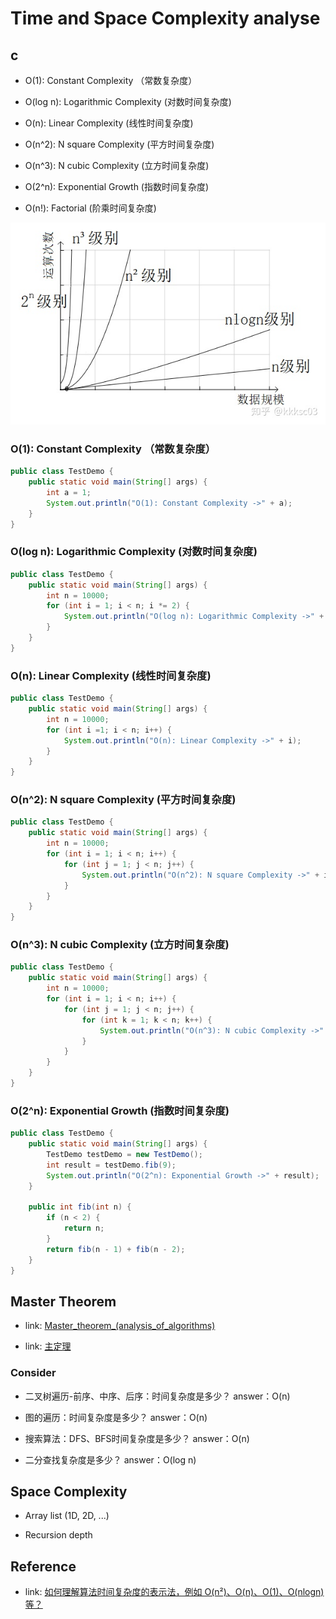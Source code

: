 # Time and Space Complexity analyse


## c

- O(1): Constant Complexity （常数复杂度）

- O(log n): Logarithmic Complexity (对数时间复杂度)

- O(n): Linear Complexity (线性时间复杂度)

- O(n^2): N square Complexity (平方时间复杂度)

- O(n^3): N cubic Complexity (立方时间复杂度)

- O(2^n): Exponential Growth (指数时间复杂度)

- O(n!): Factorial (阶乘时间复杂度)

![](./Data/Big%20O%20notation.jpeg)


### O(1): Constant Complexity （常数复杂度）

```java
public class TestDemo {
    public static void main(String[] args) {
        int a = 1;
        System.out.println("O(1): Constant Complexity ->" + a);
    }
}
```


### O(log n): Logarithmic Complexity (对数时间复杂度)

```java
public class TestDemo {
    public static void main(String[] args) {
        int n = 10000;
        for (int i = 1; i < n; i *= 2) {
            System.out.println("O(log n): Logarithmic Complexity ->" + i);
        }
    }
}


```

### O(n): Linear Complexity (线性时间复杂度)

```java
public class TestDemo {
    public static void main(String[] args) {
        int n = 10000;
        for (int i =1; i < n; i++) {
            System.out.println("O(n): Linear Complexity ->" + i);
        }
    }
}

```

### O(n^2): N square Complexity (平方时间复杂度)

```java
public class TestDemo {
    public static void main(String[] args) {
        int n = 10000;
        for (int i = 1; i < n; i++) {
            for (int j = 1; j < n; j++) {
                System.out.println("O(n^2): N square Complexity ->" + i + "and" + j);
            }
        }
    }
}
```


### O(n^3): N cubic Complexity (立方时间复杂度)

```java
public class TestDemo {
    public static void main(String[] args) {
        int n = 10000;
        for (int i = 1; i < n; i++) {
            for (int j = 1; j < n; j++) {
                for (int k = 1; k < n; k++) {
                    System.out.println("O(n^3): N cubic Complexity ->" + i + "and" + j + "and" + k);
                }
            }
        }
    }
}
```


### O(2^n): Exponential Growth (指数时间复杂度)

```java
public class TestDemo {
    public static void main(String[] args) {
        TestDemo testDemo = new TestDemo();
        int result = testDemo.fib(9);
        System.out.println("O(2^n): Exponential Growth ->" + result);
    }

    public int fib(int n) {
        if (n < 2) {
            return n;
        }
        return fib(n - 1) + fib(n - 2);
    }
}

```




## Master Theorem

- link: [Master_theorem_(analysis_of_algorithms)](https://en.wikipedia.org/wiki/Master_theorem_(analysis_of_algorithms))

- link: [主定理](https://zh.wikipedia.org/wiki/%E4%B8%BB%E5%AE%9A%E7%90%86)


### Consider

- 二叉树遍历-前序、中序、后序：时间复杂度是多少？
answer：O(n)

- 图的遍历：时间复杂度是多少？
answer：O(n)

- 搜索算法：DFS、BFS时间复杂度是多少？
answer：O(n)

- 二分查找复杂度是多少？
answer：O(log n)



## Space Complexity

- Array list (1D, 2D, ...)

- Recursion depth 



## Reference

- link: [如何理解算法时间复杂度的表示法，例如 O(n²)、O(n)、O(1)、O(nlogn) 等？](https://www.zhihu.com/question/21387264)




